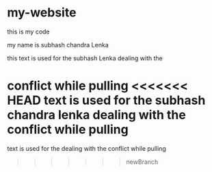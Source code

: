 # my-website

this is my code

my name is subhash chandra Lenka

this text is used for the subhash Lenka  dealing with the 

conflict while pulling
<<<<<<< HEAD
text is used for the subhash chandra lenka  dealing with the conflict while pulling
=======
text is used for the  dealing with the conflict while pulling
>>>>>>> newBranch
